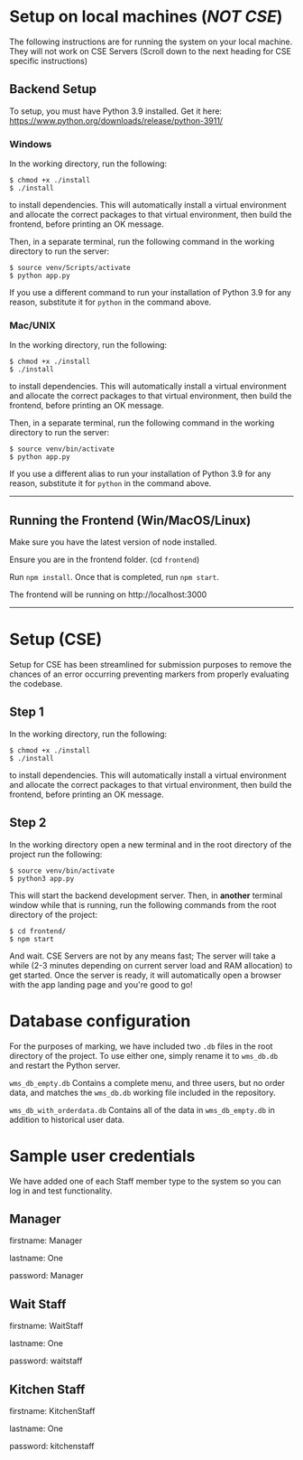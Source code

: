 # Setup on local machines (*NOT CSE*)
The following instructions are for running the system on your local machine.
They will not work on CSE Servers (Scroll down to the next heading for CSE
specific instructions)

## Backend Setup
To setup, you must have Python 3.9 installed. Get it here:
https://www.python.org/downloads/release/python-3911/


### Windows

In the working directory, run the following:
```
$ chmod +x ./install
$ ./install
``` 
to install dependencies. This will
automatically install a virtual environment and allocate the correct packages to
that virtual environment, then build the frontend, before printing an OK
message.

Then, in a separate terminal, run the following command in the working directory
to run the server:

```
$ source venv/Scripts/activate
$ python app.py
```

If you use a different command to run your installation of Python 3.9
for any reason, substitute it for `python` in the command above.

### Mac/UNIX

In the working directory, run the following:
```
$ chmod +x ./install
$ ./install
``` 
to install dependencies. This will
automatically install a virtual environment and allocate the correct packages to
that virtual environment, then build the frontend, before printing an OK
message.

Then, in a separate terminal, run the following command in the working directory
to run the server:

```
$ source venv/bin/activate
$ python app.py
```

If you use a different alias to run your installation of Python 3.9
for any reason, substitute it for `python` in the command above.

________________________________________________________________________________
## Running the Frontend (Win/MacOS/Linux)

Make sure you have the latest version of node installed.

Ensure you are in the frontend folder. (cd `frontend`)

Run `npm install`.
Once that is completed, run `npm start`.

The frontend will be running on http://localhost:3000

________________________________________________________________________________
# Setup (CSE)

Setup for CSE has been streamlined for submission purposes to remove the chances
of an error occurring preventing markers from properly evaluating the codebase.

## Step 1
In the working directory, run the following:
```
$ chmod +x ./install
$ ./install
``` 
to install dependencies. This will
automatically install a virtual environment and allocate the correct packages to
that virtual environment, then build the frontend, before printing an OK
message.

## Step 2
In the working directory open a new terminal and in the root directory of the
project run the following:
```
$ source venv/bin/activate
$ python3 app.py
```

This will start the backend development server. Then, in **another** terminal
window while that is running, run the following commands from the root directory
of the project:
```
$ cd frontend/
$ npm start
```

And wait. CSE Servers are not by any means fast; The server will take a while
(2-3 minutes depending on current server load and RAM allocation) to
get started. Once the server is ready, it will automatically open a browser with
the app landing page and you're good to go!

# Database configuration

For the purposes of marking, we have included two `.db` files in the root
directory of the project. To use either one, simply rename it to `wms_db.db` and
restart the Python server.

`wms_db_empty.db` Contains a complete menu, and three users, but no order data,
and matches the `wms_db.db` working file included in the repository.

`wms_db_with_orderdata.db` Contains all of the data in `wms_db_empty.db` in
addition to historical user data.

# Sample user credentials

We have added one of each Staff member type to the system so you can log in and
test functionality.

## Manager
firstname: Manager

lastname: One

password: Manager

## Wait Staff
firstname: WaitStaff

lastname: One

password: waitstaff

## Kitchen Staff
firstname: KitchenStaff

lastname: One

password: kitchenstaff